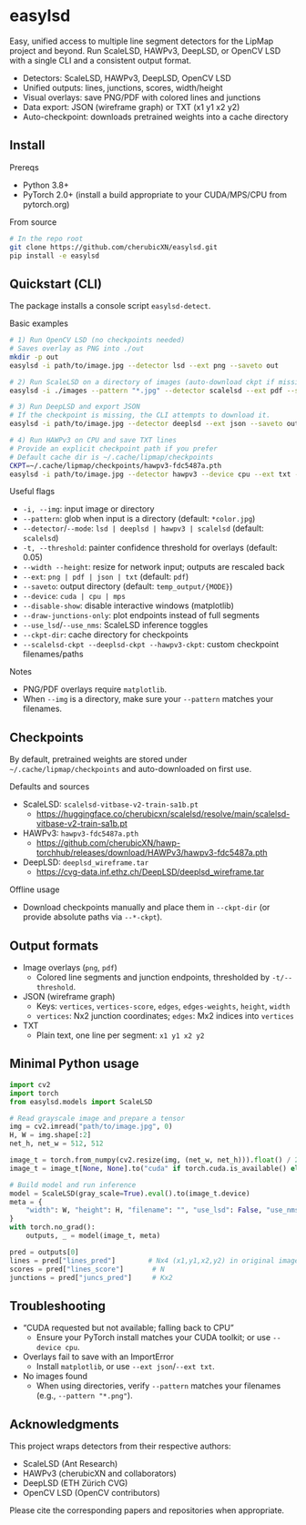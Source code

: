 # easylsd

Easy, unified access to multiple line segment detectors for the LipMap project and beyond. Run ScaleLSD, HAWPv3, DeepLSD, or OpenCV LSD with a single CLI and a consistent output format.

- Detectors: ScaleLSD, HAWPv3, DeepLSD, OpenCV LSD
- Unified outputs: lines, junctions, scores, width/height
- Visual overlays: save PNG/PDF with colored lines and junctions
- Data export: JSON (wireframe graph) or TXT (x1 y1 x2 y2)
- Auto-checkpoint: downloads pretrained weights into a cache directory


## Install

Prereqs
- Python 3.8+
- PyTorch 2.0+ (install a build appropriate to your CUDA/MPS/CPU from pytorch.org)

From source

```bash
# In the repo root
git clone https://github.com/cherubicXN/easylsd.git
pip install -e easylsd
```


## Quickstart (CLI)

The package installs a console script `easylsd-detect`.

Basic examples

```bash
# 1) Run OpenCV LSD (no checkpoints needed)
# Saves overlay as PNG into ./out
mkdir -p out
easylsd -i path/to/image.jpg --detector lsd --ext png --saveto out

# 2) Run ScaleLSD on a directory of images (auto-download ckpt if missing)
easylsd -i ./images --pattern "*.jpg" --detector scalelsd --ext pdf --saveto out

# 3) Run DeepLSD and export JSON
# If the checkpoint is missing, the CLI attempts to download it.
easylsd -i path/to/image.jpg --detector deeplsd --ext json --saveto out

# 4) Run HAWPv3 on CPU and save TXT lines
# Provide an explicit checkpoint path if you prefer
# Default cache dir is ~/.cache/lipmap/checkpoints
CKPT=~/.cache/lipmap/checkpoints/hawpv3-fdc5487a.pth
easylsd -i path/to/image.jpg --detector hawpv3 --device cpu --ext txt --saveto out --hawpv3-ckpt "$CKPT"
```

Useful flags
- `-i, --img`: input image or directory
- `--pattern`: glob when input is a directory (default: `*color.jpg`)
- `--detector`/`--mode`: `lsd | deeplsd | hawpv3 | scalelsd` (default: `scalelsd`)
- `-t, --threshold`: painter confidence threshold for overlays (default: 0.05)
- `--width --height`: resize for network input; outputs are rescaled back
- `--ext`: `png | pdf | json | txt` (default: `pdf`)
- `--saveto`: output directory (default: `temp_output/{MODE}`)
- `--device`: `cuda | cpu | mps`
- `--disable-show`: disable interactive windows (matplotlib)
- `--draw-junctions-only`: plot endpoints instead of full segments
- `--use_lsd`/`--use_nms`: ScaleLSD inference toggles
- `--ckpt-dir`: cache directory for checkpoints
- `--scalelsd-ckpt --deeplsd-ckpt --hawpv3-ckpt`: custom checkpoint filenames/paths

Notes
- PNG/PDF overlays require `matplotlib`.
- When `--img` is a directory, make sure your `--pattern` matches your filenames.


## Checkpoints

By default, pretrained weights are stored under `~/.cache/lipmap/checkpoints` and auto-downloaded on first use.

Defaults and sources
- ScaleLSD: `scalelsd-vitbase-v2-train-sa1b.pt`
  - https://huggingface.co/cherubicxn/scalelsd/resolve/main/scalelsd-vitbase-v2-train-sa1b.pt
- HAWPv3: `hawpv3-fdc5487a.pth`
  - https://github.com/cherubicXN/hawp-torchhub/releases/download/HAWPv3/hawpv3-fdc5487a.pth
- DeepLSD: `deeplsd_wireframe.tar`
  - https://cvg-data.inf.ethz.ch/DeepLSD/deeplsd_wireframe.tar

Offline usage
- Download checkpoints manually and place them in `--ckpt-dir` (or provide absolute paths via `--*-ckpt`).


## Output formats

- Image overlays (`png`, `pdf`)
  - Colored line segments and junction endpoints, thresholded by `-t/--threshold`.
- JSON (wireframe graph)
  - Keys: `vertices`, `vertices-score`, `edges`, `edges-weights`, `height`, `width`
  - `vertices`: Nx2 junction coordinates; `edges`: Mx2 indices into `vertices`
- TXT
  - Plain text, one line per segment: `x1 y1 x2 y2`


## Minimal Python usage

```python
import cv2
import torch
from easylsd.models import ScaleLSD

# Read grayscale image and prepare a tensor
img = cv2.imread("path/to/image.jpg", 0)
H, W = img.shape[:2]
net_h, net_w = 512, 512

image_t = torch.from_numpy(cv2.resize(img, (net_w, net_h))).float() / 255.0
image_t = image_t[None, None].to("cuda" if torch.cuda.is_available() else "cpu")

# Build model and run inference
model = ScaleLSD(gray_scale=True).eval().to(image_t.device)
meta = {
    "width": W, "height": H, "filename": "", "use_lsd": False, "use_nms": True,
}
with torch.no_grad():
    outputs, _ = model(image_t, meta)

pred = outputs[0]
lines = pred["lines_pred"]        # Nx4 (x1,y1,x2,y2) in original image coords
scores = pred["lines_score"]       # N
junctions = pred["juncs_pred"]     # Kx2
```


## Troubleshooting

- “CUDA requested but not available; falling back to CPU”
  - Ensure your PyTorch install matches your CUDA toolkit; or use `--device cpu`.
- Overlays fail to save with an ImportError
  - Install `matplotlib`, or use `--ext json`/`--ext txt`.
- No images found
  - When using directories, verify `--pattern` matches your filenames (e.g., `--pattern "*.png"`).


## Acknowledgments

This project wraps detectors from their respective authors:
- ScaleLSD (Ant Research)
- HAWPv3 (cherubicXN and collaborators)
- DeepLSD (ETH Zürich CVG)
- OpenCV LSD (OpenCV contributors)

Please cite the corresponding papers and repositories when appropriate.

